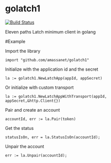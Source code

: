 # golatch1

[![Build Status](https://travis-ci.org/adriamb/golatch1.svg)](https://travis-ci.org/adriamb/golatch1)

Eleven paths Latch minimum client in golang

#Example

Import the library

    import "github.com/amassanet/golatch1"

Initialize with the application id and the secret

    la := golatch1.NewLatchApp(appId, appSecret) 

Or initialize  with custom transport 

    la := golatch1.NewLatchAppWithTransport(appId, appSecret,&http.Client{})

Pair and create an account

    accountId, err := la.Pair(token)

Get the status

    statusIsOn, err = la.StatusIsOn(accountId);

Unpair the account

    err := la.Unpair(accountId);
